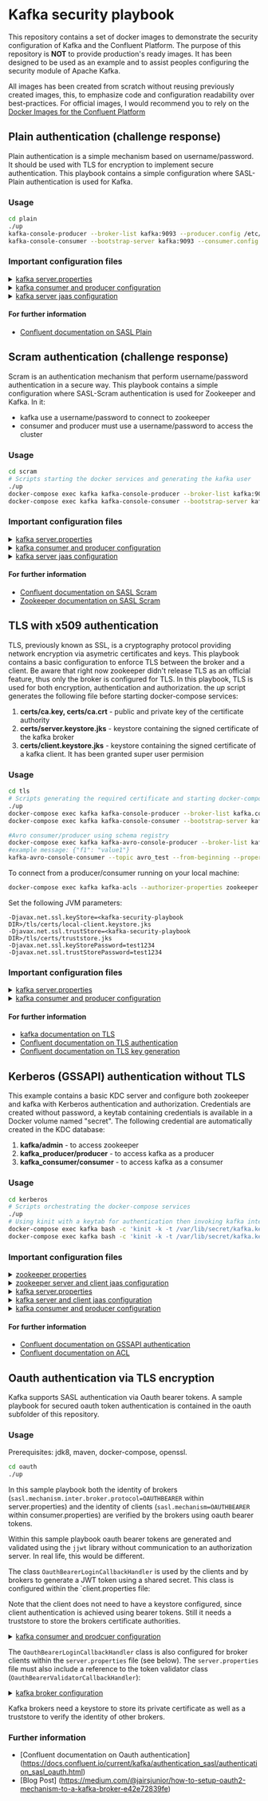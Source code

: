 # Kafka security playbook

This repository contains a set of docker images to demonstrate the security configuration of Kafka and the Confluent Platform. The purpose of this repository is **NOT** to provide production's ready images. It has been designed to be used as an example and to assist peoples configuring the security module of Apache Kafka. 

All images has been created from scratch without reusing previously created images, this, to emphasize code and configuration readability over best-practices. For official images, I would recommend you to rely on the [Docker Images for the Confluent Platform](https://github.com/confluentinc/cp-docker-images)

## Plain authentication (challenge response)
Plain authentication is a simple mechanism based on username/password. It should be used with TLS for encryption to implement secure authentication. This playbook contains a simple configuration where SASL-Plain authentication is used for Kafka.

### Usage
```bash
cd plain
./up
kafka-console-producer --broker-list kafka:9093 --producer.config /etc/kafka/consumer.properties --topic test
kafka-console-consumer --bootstrap-server kafka:9093 --consumer.config /etc/kafka/consumer.properties --topic test --from-beginning
```

### Important configuration files
<details>
<summary><a href="plain/kafka/server.properties">kafka server.properties</a></summary>,
<pre>
sasl.enabled.mechanisms=PLAIN
sasl.mechanism.inter.broker.protocol=PLAIN
allow.everyone.if.no.acl.found=false
super.users=User:kafka
authorizer.class.name=kafka.security.auth.SimpleAclAuthorizer
</pre>
</details>

<details>
<summary><a href="plain/kafka/consumer.properties">kafka consumer and producer configuration</a></summary>
<pre>
sasl.mechanism=PLAIN
security.protocol=SASL_PLAINTEXT
sasl.jaas.config=org.apache.kafka.common.security.plain.PlainLoginModule required \
  username="kafka" \
password="kafka";
</pre>
</details>

<details>
<summary><a href="plain/kafka/kafka.jaas.config">kafka server jaas configuration</a></summary>
<pre>
KafkaServer {
   org.apache.kafka.common.security.plain.PlainLoginModule required
   username="kafka"
   password="kafka"
   user_kafka="kafka"
   user_producer="producer-secret"
   user_consumer="consumer-secret";
};
</pre>
</details>

#### For further information
* [Confluent documentation on SASL Plain](https://docs.confluent.io/current/kafka/authentication_sasl_plain.html)


## Scram authentication (challenge response)
Scram is an authentication mechanism that perform username/password authentication in a secure way. This playbook contains a simple configuration where SASL-Scram authentication is used for Zookeeper and Kafka. In it:
* kafka use a username/password to connect to zookeeper
* consumer and producer must use a username/password to access the cluster

### Usage
```bash
cd scram
# Scripts starting the docker services and generating the kafka user
./up
docker-compose exec kafka kafka-console-producer --broker-list kafka:9093 --producer.config /etc/kafka/consumer.properties --topic test
docker-compose exec kafka kafka-console-consumer --bootstrap-server kafka:9093 --consumer.config /etc/kafka/consumer.properties --topic test --from-beginning
```

### Important configuration files
<details>
<summary><a href="scram/kafka/server.properties">kafka server.properties</a></summary>
<pre>
sasl.enabled.mechanisms=SCRAM-SHA-256
sasl.mechanism.inter.broker.protocol=SCRAM-SHA-256
security.inter.broker.protocol=SASL_PLAINTEXT
authorizer.class.name=kafka.security.auth.SimpleAclAuthorizer
</pre>
</details>

<details>
<summary><a href="scram/kafka/consumer.properties">kafka consumer and producer configuration</a></summary>
<pre>
sasl.mechanism=SCRAM-SHA-256
security.protocol=SASL_PLAINTEXT
sasl.jaas.config=org.apache.kafka.common.security.scram.ScramLoginModule required \
  username="kafka" \
  password="kafka";
</pre>
</details>

<details>
<summary><a href="scram/kafka/kafka.sasl.jaas.config">kafka server jaas configuration</a></summary>
<pre>
KafkaServer {
   org.apache.kafka.common.security.scram.ScramLoginModule required
   username="kafka"
   password="kafka";
};
</pre>
</details>
	
#### For further information
* [Confluent documentation on SASL Scram](https://docs.confluent.io/current/kafka/authentication_sasl_scram.html)
* [Zookeeper documentation on SASL Scram](https://cwiki.apache.org/confluence/display/ZOOKEEPER/Client-Server+mutual+authentication)

## TLS with x509 authentication
TLS, previously known as SSL, is a cryptography protocol providing network encryption via asymetric certificates and keys.
This playbook contains a basic configuration to enforce TLS between the broker and a client. Be aware that right now zookeeper didn't release TLS as an official feature, thus only the broker is configured for TLS. In this playbook, TLS is used for both encryption, authentication and authorization. the _up_ script generates the following file before starting docker-compose services:
1. __certs/ca.key, certs/ca.crt__ - public and private key of the certificate authority
2. __certs/server.keystore.jks__ - keystore containing the signed certificate of the kafka broker  
3. __certs/client.keystore.jks__ - keystore containing the signed certificate of a kafka client. It has been granted super user permision   


### Usage
```bash
cd tls
# Scripts generating the required certificate and starting docker-compose services
./up
docker-compose exec kafka kafka-console-producer --broker-list kafka.confluent.local:9093 --topic test --producer.config /etc/kafka/consumer.properties
docker-compose exec kafka kafka-console-consumer --bootstrap-server kafka.confluent.local:9093 --topic test --consumer.config /etc/kafka/consumer.properties --from-beginning

#Avro consumer/producer using schema registry
docker-compose exec kafka kafka-avro-console-producer --broker-list kafka.confluent.local:9093 --topic avro_test --property value.schema='{"type":"record","name":"myrecord","fields":[{"name":"f1","type":"string"}]}' --property schema.registry.url=https://schema-registry.confluent.local:8443 --producer.config /etc/kafka/consumer.properties
#example message: {"f1": "value1"}
kafka-avro-console-consumer --topic avro_test --from-beginning --property schema.registry.url=https://schema-registry.confluent.local:8443 --consumer.config /etc/kafka/consumer.properties --bootstrap-server kafka.confluent.local:9093

```

To connect from a producer/consumer running on your local machine:

```bash
docker-compose exec kafka kafka-acls --authorizer-properties zookeeper.connect=zookeeper.confluent.local:2181 --add --allow-principal User:CN=<YOUR LOCAL HOSTNAME>,L=London,O=Confluent,C=UK --operation All --topic '*' --cluster;
```
Set the following JVM parameters:

```
-Djavax.net.ssl.keyStore=<kafka-security-playbook DIR>/tls/certs/local-client.keystore.jks
-Djavax.net.ssl.trustStore=<kafka-security-playbook DIR>/tls/certs/truststore.jks
-Djavax.net.ssl.keyStorePassword=test1234
-Djavax.net.ssl.trustStorePassword=test1234
```

### Important configuration files
<details>
<summary><a href="tls/kafka/server.properties"> kafka server.properties</a></summary>
<pre>
listeners=SSL://kafka.confluent.local:9093
advertised.listeners=SSL://kafka.confluent.local:9093
security.inter.broker.protocol=SSL
ssl.truststore.location=/var/lib/secret/truststore.jks
ssl.truststore.password=test1234
ssl.keystore.location=/var/lib/secret/server.keystore.jks
ssl.keystore.password=test1234
ssl.client.auth=required
# To use TLS based authorization
authorizer.class.name=kafka.security.auth.SimpleAclAuthorizer
super.users=User:CN=kafka.confluent.local,L=London,O=Confluent,C=UK
</pre>
</details>
<details>
<summary><a href="tls/kafka/consumer.properties">kafka consumer and producer configuration</a></summary>
<pre>
bootstrap.servers=kafka.conflent.local:9093
security.protocol=SSL
ssl.truststore.location=/var/lib/secret/truststore.jks
ssl.truststore.password=test1234
ssl.keystore.location=/var/lib/secret/client.keystore.jks
ssl.keystore.password=test1234
ssl.key.password=test1234
</pre>
</details>

#### For further information
* [kafka documentation on TLS](http://kafka.apache.org/documentation.html#security_ssl)
* [Confluent documentation on TLS authentication](https://docs.confluent.io/current/kafka/authentication_ssl.html)
* [Confluent documentation on TLS key generation](https://docs.confluent.io/current/tutorials/security_tutorial.html#generating-keys-certs)

## Kerberos (GSSAPI) authentication without TLS
This example contains a basic KDC server and configure both zookeeper and kafka with Kerberos authentication and authorization. Credentials are created without password, a keytab containing credentials is available in a Docker volume named "secret". The following credential are automatically created in the KDC database:
1. __kafka/admin__ - to access zookeeper
2. __kafka_producer/producer__  - to access kafka as a producer
3. __kafka_consumer/consumer__  - to access kafka as a consumer

### Usage
```bash
cd kerberos
# Scripts orchestrating the docker-compose services
./up
# Using kinit with a keytab for authentication then invoking kafka interfaces
docker-compose exec kafka bash -c 'kinit -k -t /var/lib/secret/kafka.key kafka_producer/producer && kafka-console-producer --broker-list kafka:9093 --topic test --producer.config /etc/kafka/consumer.properties'
docker-compose exec kafka bash -c 'kinit -k -t /var/lib/secret/kafka.key kafka_consumer/consumer && kafka-console-consumer --bootstrap-server kafka:9093 --topic test --consumer.config /etc/kafka/consumer.properties --from-beginning'
```

### Important configuration files
<details>
<summary><a href="kerberos/zookeeper/zookeeper.properties">zookeeper properties</a></summary>
<pre>
authProvider.1 = org.apache.zookeeper.server.auth.SASLAuthenticationProvider
requireClientAuthScheme=sasl
</pre>
</details>
<details>
<summary><a href="kerberos/zookeeper/zookeeper.sasl.jaas.config">zookeeper server and client jaas configuration</a></summary>
<pre>
Server {
    com.sun.security.auth.module.Krb5LoginModule required
    useKeyTab=true
    storeKey=true
		useTicketCache=false
    keyTab="/var/lib/secret/kafka.key"
    principal="zookeeper/zookeeper.kerberos_default@TEST.CONFLUENT.IO";
};
</pre>
</details>
<details>
<summary><a href="kerberos/kafka/server.properties">kafka server.properties</a></summary>
<pre>
listeners=SASL_PLAINTEXT://kafka:9093
advertised.listeners=SASL_PLAINTEXT://kafka:9093
security.inter.broker.protocol=SASL_PLAINTEXT
sasl.enabled.mechanisms=GSSAPI
sasl.mechanism.inter.broker.protocol=GSSAPI
security.inter.broker.protocol=SASL_PLAINTEXT
sasl.kerberos.service.name=kafka
allow.everyone.if.no.acl.found=false
super.users=User:admin;User:kafka
authorizer.class.name=kafka.security.auth.SimpleAclAuthorizer
</pre>
</details>
<details>
<summary><a href="kerberos/kafka/kafka.sasl.jaas.config">kafka server and client jaas configuration</a></summary>
<pre>
/*
 * Cluster kerberos services
 */
KafkaServer {
    com.sun.security.auth.module.Krb5LoginModule required
    useKeyTab=true
    storeKey=true
    keyTab="/var/lib/secret/kafka.key"
    principal="kafka/kafka.kerberos_default@TEST.CONFLUENT.IO";
};

/*
 * For client and broker identificatoin
 */
KafkaClient {
    com.sun.security.auth.module.Krb5LoginModule required
    useKeyTab=true
    storeKey=true
    keyTab="/var/lib/secret/kafka.key"
    principal="admin/kafka.kerberos_default@TEST.CONFLUENT.IO";
};

/*
 * For Zookeeper authentication
 */
Client {
    com.sun.security.auth.module.Krb5LoginModule required
    useKeyTab=true
    storeKey=true
		useTicketCache=false
    keyTab="/var/lib/secret/kafka.key"
    principal="kafka/kafka.kerberos_default@TEST.CONFLUENT.IO";
};
</pre>
</details>
<details>
	<summary><a href="kerberos/kafka/consumer.properties">kafka consumer and producer configuration</a></summary>
<pre>
bootstrap.servers=kafka:9093
security.protocol=SASL_PLAINTEXT
sasl.kerberos.service.name=kafka
sasl.jaas.config=com.sun.security.auth.module.Krb5LoginModule required \
								 useTicketCache=true
</pre>
</details>


#### For further information
* [Confluent documentation on GSSAPI authentication](https://docs.confluent.io/current/kafka/authentication_sasl_gssapi.html)
* [Confluent documentation on ACL](https://docs.confluent.io/current/kafka/authorization.html)

## Oauth authentication via TLS encryption

Kafka supports SASL authentication via Oauth bearer tokens. A sample playbook for secured oauth token authentication is contained in the oauth subfolder of this repository. 

### Usage

Prerequisites: jdk8, maven, docker-compose, openssl.
 
```bash
cd oauth
./up
```

In this sample playbook both the identity of brokers (`sasl.mechanism.inter.broker.protocol=OAUTHBEARER` within server.properties) and the identity of clients (`sasl.mechanism=OAUTHBEARER` within consumer.properties) are verified by the brokers using oauth bearer tokens. 

Within this sample playbook oauth bearer tokens are generated and validated using the `jjwt` library without communication to an authorization server. In real life, this would be different.

The class `OauthBearerLoginCallbackHandler` is used by the clients and by brokers to generate a JWT token using a shared secret. This class is configured within the `client.properties file:

Note that the client does not need to have a keystore configured, since client authentication is achieved using bearer tokens. 
Still it needs a truststore to store the brokers certificate authorities. 

<details>
	<summary><a href="oauth/kafka/client.properties">kafka consumer and prodcuer configuration</a></summary>
<pre>
security.protocol=SASL_SSL
sasl.mechanism=OAUTHBEARER
sasl.login.callback.handler.class=io.confluent.examples.authentication.oauth.OauthBearerLoginCallbackHandler
ssl.truststore.location=/etc/kafka/kafka.client.truststore.jks
ssl.truststore.password=secret
</pre>
</details>

The `OauthBearerLoginCallbackHandler` class is also configured for broker clients within the `server.properties` file (see below). The `server.properties` file must also include a reference to the token validator class (`OauthBearerValidatorCallbackHandler`):

<details>
	<summary><a href="oauth/kafka/server.properties">kafka broker configuration</a></summary>
<pre>
listeners=SASL_SSL://kafka.confluent.local:9093
advertised.listeners=SASL_SSL://kafka.confluent.local:9093
security.inter.broker.protocol=SASL_SSL
sasl.mechanism.inter.broker.protocol=OAUTHBEARER
sasl.enabled.mechanisms=OAUTHBEARER
listener.name.sasl_ssl.oauthbearer.sasl.server.callback.handler.class=io.confluent.examples.authentication.oauth.OauthBearerValidatorCallbackHandler
listener.name.sasl_ssl.oauthbearer.sasl.login.callback.handler.class=io.confluent.examples.authentication.oauth.OauthBearerLoginCallbackHandler
ssl.truststore.location=/etc/kafka/kafka.server.truststore.jks
ssl.truststore.password=secret
ssl.keystore.location=/etc/kafka/kafka.server.keystore.jks
ssl.keystore.password=secret
ssl.key.password=secret
</pre>
</details>

Kafka brokers need a keystore to store its private certificate as well as a truststore to verify the identity of other brokers. 

### Further information

* [Confluent documentation on Oauth authentication] (https://docs.confluent.io/current/kafka/authentication_sasl/authentication_sasl_oauth.html)
* [Blog Post] (https://medium.com/@jairsjunior/how-to-setup-oauth2-mechanism-to-a-kafka-broker-e42e72839fe)
